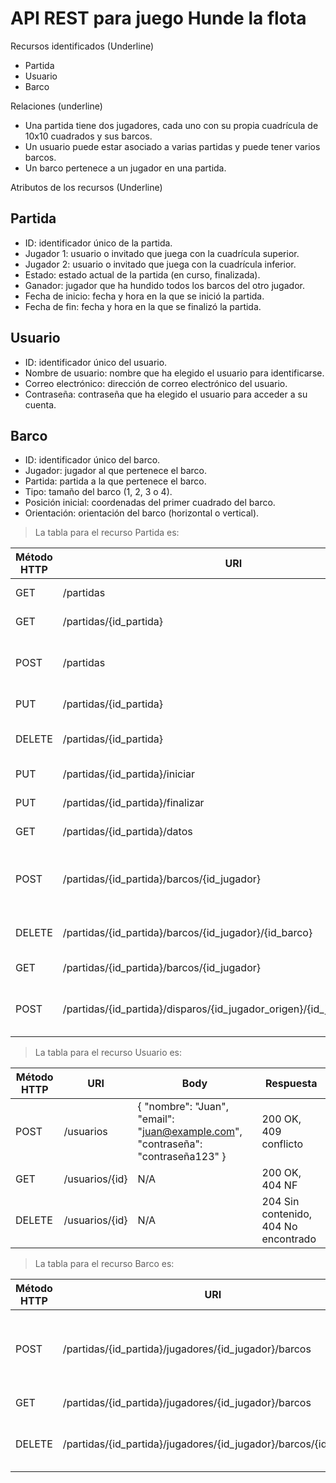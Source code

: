 # API REST para juego Hunde la flota

Recursos identificados (Underline)

- Partida
- Usuario
- Barco

Relaciones (underline)

- Una partida tiene dos jugadores, cada uno con su propia cuadrícula de 10x10 cuadrados y sus barcos.
- Un usuario puede estar asociado a varias partidas y puede tener varios barcos.
- Un barco pertenece a un jugador en una partida.

Atributos de los recursos (Underline)

## Partida
- ID: identificador único de la partida.
- Jugador 1: usuario o invitado que juega con la cuadrícula superior.
- Jugador 2: usuario o invitado que juega con la cuadrícula inferior.
- Estado: estado actual de la partida (en curso, finalizada).
- Ganador: jugador que ha hundido todos los barcos del otro jugador.
- Fecha de inicio: fecha y hora en la que se inició la partida.
- Fecha de fin: fecha y hora en la que se finalizó la partida.

## Usuario
- ID: identificador único del usuario.
- Nombre de usuario: nombre que ha elegido el usuario para identificarse.
- Correo electrónico: dirección de correo electrónico del usuario.
- Contraseña: contraseña que ha elegido el usuario para acceder a su cuenta.

## Barco
- ID: identificador único del barco.
- Jugador: jugador al que pertenece el barco.
- Partida: partida a la que pertenece el barco.
- Tipo: tamaño del barco (1, 2, 3 o 4).
- Posición inicial: coordenadas del primer cuadrado del barco.
- Orientación: orientación del barco (horizontal o vertical).

> La tabla para el recurso Partida es: 

| Método HTTP  | URI | Body | Respuesta |
| ------------- | ------------- | ------------- | ------------- |
| GET	| /partidas	| N/A	| 200 OK, 404 NF
| GET	| /partidas/{id_partida}	| N/A	| 200 OK, 404 NF
| POST	|/partidas	|{"jugador_1": "id_jugador_1", "jugador_2": "id_jugador_2"}	|201 Created, 400 Bad Request
| PUT	| /partidas/{id_partida}|	{"ganador": "id_jugador"}	|200 OK, 404 NF
| DELETE	| /partidas/{id_partida} |	N/A	| 204 No Content, 404 NF
| PUT	| /partidas/{id_partida}/iniciar |	N/A	| 200 OK, 404 NF
| PUT	| /partidas/{id_partida}/finalizar|	N/A	| 200 OK, 404 NF
| GET	| /partidas/{id_partida}/datos	| N/A	| 200 OK, 404 NF
| POST	| /partidas/{id_partida}/barcos/{id_jugador} |	{"tipo": "tipo_barco", "coordenadas": [(x1, y1), (x2, y2), ...]}	| 201 Created, 400 Bad Request
| DELETE	| /partidas/{id_partida}/barcos/{id_jugador}/{id_barco}	| N/A	|204 No Content, 404 NF
| GET	| /partidas/{id_partida}/barcos/{id_jugador}|	N/A	|200 OK, 404 NF
| POST	| /partidas/{id_partida}/disparos/{id_jugador_origen}/{id_jugador_destino}	| {"coordenadas": (x, y)}	| 201 Created, 400 Bad Request

> La tabla para el recurso Usuario es:

| Método HTTP  | URI | Body | Respuesta |
| ------------- | ------------- | ------------- | ------------- |
| POST	| /usuarios	| { "nombre": "Juan", "email": "juan@example.com", "contraseña": "contraseña123" }	| 200 OK, 409 conflicto
| GET	| /usuarios/{id}	| N/A	| 200 OK, 404 NF
| DELETE	|/usuarios/{id}	| N/A	|204 Sin contenido, 404 No encontrado

> La tabla para el recurso Barco es:

| Método HTTP  | URI | Body | Respuesta |
| ------------- | ------------- | ------------- | ------------- |
| POST	| /partidas/{id_partida}/jugadores/{id_jugador}/barcos	| { "tipo": "string", "coordenadas": ["A1", "A2"] }	| 201 Created, 400 Bad Request, 404 Not Found
| GET	| /partidas/{id_partida}/jugadores/{id_jugador}/barcos	| N/A	| 200 OK, 404 NF
| DELETE	| /partidas/{id_partida}/jugadores/{id_jugador}/barcos/{id_barco} | N/A	|204 Sin contenido, 404 No encontrado
